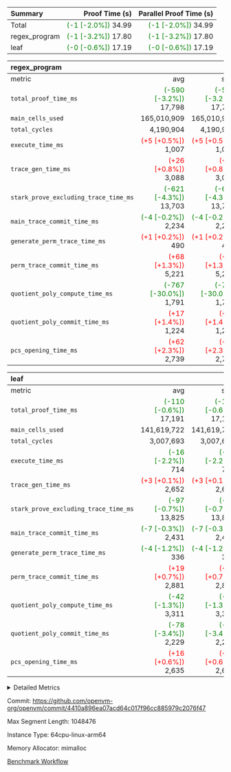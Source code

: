 | Summary | Proof Time (s) | Parallel Proof Time (s) |
|:---|---:|---:|
| Total | <span style='color: green'>(-1 [-2.0%])</span> 34.99 | <span style='color: green'>(-1 [-2.0%])</span> 34.99 |
| regex_program | <span style='color: green'>(-1 [-3.2%])</span> 17.80 | <span style='color: green'>(-1 [-3.2%])</span> 17.80 |
| leaf | <span style='color: green'>(-0 [-0.6%])</span> 17.19 | <span style='color: green'>(-0 [-0.6%])</span> 17.19 |


| regex_program |||||
|:---|---:|---:|---:|---:|
|metric|avg|sum|max|min|
| `total_proof_time_ms ` | <span style='color: green'>(-590 [-3.2%])</span> 17,798 | <span style='color: green'>(-590 [-3.2%])</span> 17,798 | <span style='color: green'>(-590 [-3.2%])</span> 17,798 | <span style='color: green'>(-590 [-3.2%])</span> 17,798 |
| `main_cells_used     ` |  165,010,909 |  165,010,909 |  165,010,909 |  165,010,909 |
| `total_cycles        ` |  4,190,904 |  4,190,904 |  4,190,904 |  4,190,904 |
| `execute_time_ms     ` | <span style='color: red'>(+5 [+0.5%])</span> 1,007 | <span style='color: red'>(+5 [+0.5%])</span> 1,007 | <span style='color: red'>(+5 [+0.5%])</span> 1,007 | <span style='color: red'>(+5 [+0.5%])</span> 1,007 |
| `trace_gen_time_ms   ` | <span style='color: red'>(+26 [+0.8%])</span> 3,088 | <span style='color: red'>(+26 [+0.8%])</span> 3,088 | <span style='color: red'>(+26 [+0.8%])</span> 3,088 | <span style='color: red'>(+26 [+0.8%])</span> 3,088 |
| `stark_prove_excluding_trace_time_ms` | <span style='color: green'>(-621 [-4.3%])</span> 13,703 | <span style='color: green'>(-621 [-4.3%])</span> 13,703 | <span style='color: green'>(-621 [-4.3%])</span> 13,703 | <span style='color: green'>(-621 [-4.3%])</span> 13,703 |
| `main_trace_commit_time_ms` | <span style='color: green'>(-4 [-0.2%])</span> 2,234 | <span style='color: green'>(-4 [-0.2%])</span> 2,234 | <span style='color: green'>(-4 [-0.2%])</span> 2,234 | <span style='color: green'>(-4 [-0.2%])</span> 2,234 |
| `generate_perm_trace_time_ms` | <span style='color: red'>(+1 [+0.2%])</span> 490 | <span style='color: red'>(+1 [+0.2%])</span> 490 | <span style='color: red'>(+1 [+0.2%])</span> 490 | <span style='color: red'>(+1 [+0.2%])</span> 490 |
| `perm_trace_commit_time_ms` | <span style='color: red'>(+68 [+1.3%])</span> 5,221 | <span style='color: red'>(+68 [+1.3%])</span> 5,221 | <span style='color: red'>(+68 [+1.3%])</span> 5,221 | <span style='color: red'>(+68 [+1.3%])</span> 5,221 |
| `quotient_poly_compute_time_ms` | <span style='color: green'>(-767 [-30.0%])</span> 1,791 | <span style='color: green'>(-767 [-30.0%])</span> 1,791 | <span style='color: green'>(-767 [-30.0%])</span> 1,791 | <span style='color: green'>(-767 [-30.0%])</span> 1,791 |
| `quotient_poly_commit_time_ms` | <span style='color: red'>(+17 [+1.4%])</span> 1,224 | <span style='color: red'>(+17 [+1.4%])</span> 1,224 | <span style='color: red'>(+17 [+1.4%])</span> 1,224 | <span style='color: red'>(+17 [+1.4%])</span> 1,224 |
| `pcs_opening_time_ms ` | <span style='color: red'>(+62 [+2.3%])</span> 2,739 | <span style='color: red'>(+62 [+2.3%])</span> 2,739 | <span style='color: red'>(+62 [+2.3%])</span> 2,739 | <span style='color: red'>(+62 [+2.3%])</span> 2,739 |

| leaf |||||
|:---|---:|---:|---:|---:|
|metric|avg|sum|max|min|
| `total_proof_time_ms ` | <span style='color: green'>(-110 [-0.6%])</span> 17,191 | <span style='color: green'>(-110 [-0.6%])</span> 17,191 | <span style='color: green'>(-110 [-0.6%])</span> 17,191 | <span style='color: green'>(-110 [-0.6%])</span> 17,191 |
| `main_cells_used     ` |  141,619,722 |  141,619,722 |  141,619,722 |  141,619,722 |
| `total_cycles        ` |  3,007,693 |  3,007,693 |  3,007,693 |  3,007,693 |
| `execute_time_ms     ` | <span style='color: green'>(-16 [-2.2%])</span> 714 | <span style='color: green'>(-16 [-2.2%])</span> 714 | <span style='color: green'>(-16 [-2.2%])</span> 714 | <span style='color: green'>(-16 [-2.2%])</span> 714 |
| `trace_gen_time_ms   ` | <span style='color: red'>(+3 [+0.1%])</span> 2,652 | <span style='color: red'>(+3 [+0.1%])</span> 2,652 | <span style='color: red'>(+3 [+0.1%])</span> 2,652 | <span style='color: red'>(+3 [+0.1%])</span> 2,652 |
| `stark_prove_excluding_trace_time_ms` | <span style='color: green'>(-97 [-0.7%])</span> 13,825 | <span style='color: green'>(-97 [-0.7%])</span> 13,825 | <span style='color: green'>(-97 [-0.7%])</span> 13,825 | <span style='color: green'>(-97 [-0.7%])</span> 13,825 |
| `main_trace_commit_time_ms` | <span style='color: green'>(-7 [-0.3%])</span> 2,431 | <span style='color: green'>(-7 [-0.3%])</span> 2,431 | <span style='color: green'>(-7 [-0.3%])</span> 2,431 | <span style='color: green'>(-7 [-0.3%])</span> 2,431 |
| `generate_perm_trace_time_ms` | <span style='color: green'>(-4 [-1.2%])</span> 336 | <span style='color: green'>(-4 [-1.2%])</span> 336 | <span style='color: green'>(-4 [-1.2%])</span> 336 | <span style='color: green'>(-4 [-1.2%])</span> 336 |
| `perm_trace_commit_time_ms` | <span style='color: red'>(+19 [+0.7%])</span> 2,881 | <span style='color: red'>(+19 [+0.7%])</span> 2,881 | <span style='color: red'>(+19 [+0.7%])</span> 2,881 | <span style='color: red'>(+19 [+0.7%])</span> 2,881 |
| `quotient_poly_compute_time_ms` | <span style='color: green'>(-42 [-1.3%])</span> 3,311 | <span style='color: green'>(-42 [-1.3%])</span> 3,311 | <span style='color: green'>(-42 [-1.3%])</span> 3,311 | <span style='color: green'>(-42 [-1.3%])</span> 3,311 |
| `quotient_poly_commit_time_ms` | <span style='color: green'>(-78 [-3.4%])</span> 2,229 | <span style='color: green'>(-78 [-3.4%])</span> 2,229 | <span style='color: green'>(-78 [-3.4%])</span> 2,229 | <span style='color: green'>(-78 [-3.4%])</span> 2,229 |
| `pcs_opening_time_ms ` | <span style='color: red'>(+16 [+0.6%])</span> 2,635 | <span style='color: red'>(+16 [+0.6%])</span> 2,635 | <span style='color: red'>(+16 [+0.6%])</span> 2,635 | <span style='color: red'>(+16 [+0.6%])</span> 2,635 |



<details>
<summary>Detailed Metrics</summary>

| group | num_segments | keygen_time_ms | commit_exe_time_ms |
| --- | --- | --- | --- |
| regex_program | 1 | 657 | 42 | 

| group | air_name | quotient_deg | interactions | constraints |
| --- | --- | --- | --- | --- |
| leaf | AccessAdapterAir<2> | 4 | 5 | 12 | 
| leaf | AccessAdapterAir<4> | 4 | 5 | 12 | 
| leaf | AccessAdapterAir<8> | 4 | 5 | 12 | 
| leaf | FriReducedOpeningAir | 4 | 31 | 53 | 
| leaf | NativePoseidon2Air<BabyBearParameters>, 1> | 4 | 176 | 590 | 
| leaf | PhantomAir | 4 | 3 | 4 | 
| leaf | ProgramAir | 1 | 1 | 4 | 
| leaf | VariableRangeCheckerAir | 1 | 1 | 4 | 
| leaf | VmAirWrapper<BranchNativeAdapterAir, BranchEqualCoreAir<1> | 2 | 11 | 23 | 
| leaf | VmAirWrapper<JalNativeAdapterAir, JalCoreAir> | 4 | 7 | 6 | 
| leaf | VmAirWrapper<NativeAdapterAir<2, 0>, PublicValuesCoreAir> | 4 | 11 | 23 | 
| leaf | VmAirWrapper<NativeAdapterAir<2, 1>, FieldArithmeticCoreAir> | 4 | 15 | 23 | 
| leaf | VmAirWrapper<NativeLoadStoreAdapterAir<1>, NativeLoadStoreCoreAir<1> | 4 | 15 | 20 | 
| leaf | VmAirWrapper<NativeLoadStoreAdapterAir<4>, NativeLoadStoreCoreAir<4> | 4 | 15 | 20 | 
| leaf | VmAirWrapper<NativeVectorizedAdapterAir<4>, FieldExtensionCoreAir> | 4 | 15 | 23 | 
| leaf | VmConnectorAir | 4 | 3 | 8 | 
| leaf | VolatileBoundaryAir | 4 | 4 | 16 | 
| regex_program | AccessAdapterAir<16> | 2 | 5 | 14 | 
| regex_program | AccessAdapterAir<2> | 2 | 5 | 14 | 
| regex_program | AccessAdapterAir<32> | 2 | 5 | 14 | 
| regex_program | AccessAdapterAir<4> | 2 | 5 | 14 | 
| regex_program | AccessAdapterAir<64> | 2 | 5 | 14 | 
| regex_program | AccessAdapterAir<8> | 2 | 5 | 14 | 
| regex_program | BitwiseOperationLookupAir<8> | 2 | 2 | 4 | 
| regex_program | KeccakVmAir | 2 | 321 | 4,571 | 
| regex_program | MemoryMerkleAir<8> | 2 | 4 | 40 | 
| regex_program | PersistentBoundaryAir<8> | 2 | 3 | 6 | 
| regex_program | PhantomAir | 2 | 3 | 5 | 
| regex_program | Poseidon2PeripheryAir<BabyBearParameters>, 1> | 2 | 1 | 286 | 
| regex_program | ProgramAir | 1 | 1 | 4 | 
| regex_program | RangeTupleCheckerAir<2> | 1 | 1 | 4 | 
| regex_program | VariableRangeCheckerAir | 1 | 1 | 4 | 
| regex_program | VmAirWrapper<Rv32BaseAluAdapterAir, BaseAluCoreAir<4, 8> | 2 | 19 | 43 | 
| regex_program | VmAirWrapper<Rv32BaseAluAdapterAir, LessThanCoreAir<4, 8> | 2 | 17 | 39 | 
| regex_program | VmAirWrapper<Rv32BaseAluAdapterAir, ShiftCoreAir<4, 8> | 2 | 23 | 90 | 
| regex_program | VmAirWrapper<Rv32BranchAdapterAir, BranchEqualCoreAir<4> | 2 | 11 | 25 | 
| regex_program | VmAirWrapper<Rv32BranchAdapterAir, BranchLessThanCoreAir<4, 8> | 2 | 13 | 41 | 
| regex_program | VmAirWrapper<Rv32CondRdWriteAdapterAir, Rv32JalLuiCoreAir> | 2 | 10 | 22 | 
| regex_program | VmAirWrapper<Rv32HintStoreAdapterAir, Rv32HintStoreCoreAir> | 2 | 15 | 17 | 
| regex_program | VmAirWrapper<Rv32JalrAdapterAir, Rv32JalrCoreAir> | 2 | 16 | 20 | 
| regex_program | VmAirWrapper<Rv32LoadStoreAdapterAir, LoadSignExtendCoreAir<4, 8> | 2 | 18 | 33 | 
| regex_program | VmAirWrapper<Rv32LoadStoreAdapterAir, LoadStoreCoreAir<4> | 2 | 17 | 38 | 
| regex_program | VmAirWrapper<Rv32MultAdapterAir, DivRemCoreAir<4, 8> | 2 | 25 | 88 | 
| regex_program | VmAirWrapper<Rv32MultAdapterAir, MulHCoreAir<4, 8> | 2 | 24 | 38 | 
| regex_program | VmAirWrapper<Rv32MultAdapterAir, MultiplicationCoreAir<4, 8> | 2 | 19 | 26 | 
| regex_program | VmAirWrapper<Rv32RdWriteAdapterAir, Rv32AuipcCoreAir> | 2 | 11 | 15 | 
| regex_program | VmConnectorAir | 2 | 3 | 9 | 

| group | air_name | idx | rows | prep_cols | perm_cols | main_cols | cells |
| --- | --- | --- | --- | --- | --- | --- | --- |
| leaf | AccessAdapterAir<2> | 0 | 1,048,576 |  | 16 | 11 | 28,311,552 | 
| leaf | AccessAdapterAir<4> | 0 | 524,288 |  | 16 | 13 | 15,204,352 | 
| leaf | AccessAdapterAir<8> | 0 | 512 |  | 16 | 17 | 16,896 | 
| leaf | FriReducedOpeningAir | 0 | 1,048,576 |  | 36 | 26 | 65,011,712 | 
| leaf | NativePoseidon2Air<BabyBearParameters>, 1> | 0 | 65,536 |  | 356 | 399 | 49,479,680 | 
| leaf | PhantomAir | 0 | 32,768 |  | 8 | 6 | 458,752 | 
| leaf | ProgramAir | 0 | 262,144 |  | 8 | 10 | 4,718,592 | 
| leaf | VariableRangeCheckerAir | 0 | 262,144 | 2 | 8 | 1 | 2,359,296 | 
| leaf | VmAirWrapper<BranchNativeAdapterAir, BranchEqualCoreAir<1> | 0 | 1,048,576 |  | 28 | 23 | 53,477,376 | 
| leaf | VmAirWrapper<JalNativeAdapterAir, JalCoreAir> | 0 | 65,536 |  | 12 | 10 | 1,441,792 | 
| leaf | VmAirWrapper<NativeAdapterAir<2, 0>, PublicValuesCoreAir> | 0 | 64 |  | 16 | 23 | 2,496 | 
| leaf | VmAirWrapper<NativeAdapterAir<2, 1>, FieldArithmeticCoreAir> | 0 | 2,097,152 |  | 20 | 30 | 104,857,600 | 
| leaf | VmAirWrapper<NativeLoadStoreAdapterAir<1>, NativeLoadStoreCoreAir<1> | 0 | 1,048,576 |  | 36 | 25 | 63,963,136 | 
| leaf | VmAirWrapper<NativeLoadStoreAdapterAir<4>, NativeLoadStoreCoreAir<4> | 0 | 65,536 |  | 36 | 34 | 4,587,520 | 
| leaf | VmAirWrapper<NativeVectorizedAdapterAir<4>, FieldExtensionCoreAir> | 0 | 131,072 |  | 20 | 40 | 7,864,320 | 
| leaf | VmConnectorAir | 0 | 2 | 1 | 8 | 4 | 24 | 
| leaf | VolatileBoundaryAir | 0 | 1,048,576 |  | 8 | 11 | 19,922,944 | 

| group | air_name | segment | rows | prep_cols | perm_cols | main_cols | cells |
| --- | --- | --- | --- | --- | --- | --- | --- |
| regex_program | AccessAdapterAir<2> | 0 | 64 |  | 24 | 11 | 2,240 | 
| regex_program | AccessAdapterAir<4> | 0 | 32 |  | 24 | 13 | 1,184 | 
| regex_program | AccessAdapterAir<8> | 0 | 131,072 |  | 24 | 17 | 5,373,952 | 
| regex_program | BitwiseOperationLookupAir<8> | 0 | 65,536 | 3 | 8 | 2 | 655,360 | 
| regex_program | KeccakVmAir | 0 | 32 |  | 1,288 | 3,164 | 142,464 | 
| regex_program | MemoryMerkleAir<8> | 0 | 131,072 |  | 20 | 32 | 6,815,744 | 
| regex_program | PersistentBoundaryAir<8> | 0 | 131,072 |  | 12 | 20 | 4,194,304 | 
| regex_program | PhantomAir | 0 | 512 |  | 12 | 6 | 9,216 | 
| regex_program | Poseidon2PeripheryAir<BabyBearParameters>, 1> | 0 | 16,384 |  | 8 | 300 | 5,046,272 | 
| regex_program | ProgramAir | 0 | 131,072 |  | 8 | 10 | 2,359,296 | 
| regex_program | RangeTupleCheckerAir<2> | 0 | 524,288 | 2 | 8 | 1 | 4,718,592 | 
| regex_program | VariableRangeCheckerAir | 0 | 262,144 | 2 | 8 | 1 | 2,359,296 | 
| regex_program | VmAirWrapper<Rv32BaseAluAdapterAir, BaseAluCoreAir<4, 8> | 0 | 2,097,152 |  | 80 | 36 | 243,269,632 | 
| regex_program | VmAirWrapper<Rv32BaseAluAdapterAir, LessThanCoreAir<4, 8> | 0 | 65,536 |  | 40 | 37 | 5,046,272 | 
| regex_program | VmAirWrapper<Rv32BaseAluAdapterAir, ShiftCoreAir<4, 8> | 0 | 262,144 |  | 52 | 53 | 27,525,120 | 
| regex_program | VmAirWrapper<Rv32BranchAdapterAir, BranchEqualCoreAir<4> | 0 | 524,288 |  | 48 | 26 | 38,797,312 | 
| regex_program | VmAirWrapper<Rv32BranchAdapterAir, BranchLessThanCoreAir<4, 8> | 0 | 262,144 |  | 56 | 32 | 23,068,672 | 
| regex_program | VmAirWrapper<Rv32CondRdWriteAdapterAir, Rv32JalLuiCoreAir> | 0 | 131,072 |  | 44 | 18 | 8,126,464 | 
| regex_program | VmAirWrapper<Rv32HintStoreAdapterAir, Rv32HintStoreCoreAir> | 0 | 16,384 |  | 36 | 26 | 1,015,808 | 
| regex_program | VmAirWrapper<Rv32JalrAdapterAir, Rv32JalrCoreAir> | 0 | 131,072 |  | 36 | 28 | 8,388,608 | 
| regex_program | VmAirWrapper<Rv32LoadStoreAdapterAir, LoadSignExtendCoreAir<4, 8> | 0 | 1,024 |  | 76 | 35 | 113,664 | 
| regex_program | VmAirWrapper<Rv32LoadStoreAdapterAir, LoadStoreCoreAir<4> | 0 | 2,097,152 |  | 72 | 40 | 234,881,024 | 
| regex_program | VmAirWrapper<Rv32MultAdapterAir, DivRemCoreAir<4, 8> | 0 | 128 |  | 104 | 57 | 20,608 | 
| regex_program | VmAirWrapper<Rv32MultAdapterAir, MulHCoreAir<4, 8> | 0 | 256 |  | 100 | 39 | 35,584 | 
| regex_program | VmAirWrapper<Rv32MultAdapterAir, MultiplicationCoreAir<4, 8> | 0 | 65,536 |  | 80 | 31 | 7,274,496 | 
| regex_program | VmAirWrapper<Rv32RdWriteAdapterAir, Rv32AuipcCoreAir> | 0 | 65,536 |  | 28 | 21 | 3,211,264 | 
| regex_program | VmConnectorAir | 0 | 2 | 1 | 12 | 4 | 32 | 

| group | idx | trace_gen_time_ms | total_proof_time_ms | total_cycles | total_cells | stark_prove_excluding_trace_time_ms | quotient_poly_compute_time_ms | quotient_poly_commit_time_ms | perm_trace_commit_time_ms | pcs_opening_time_ms | main_trace_commit_time_ms | main_cells_used | generate_perm_trace_time_ms | execute_time_ms |
| --- | --- | --- | --- | --- | --- | --- | --- | --- | --- | --- | --- | --- | --- | --- |
| leaf | 0 | 2,652 | 17,191 | 3,007,693 | 421,678,040 | 13,825 | 3,311 | 2,229 | 2,881 | 2,635 | 2,431 | 141,619,722 | 336 | 714 | 

| group | segment | trace_gen_time_ms | total_proof_time_ms | total_cycles | total_cells | stark_prove_excluding_trace_time_ms | quotient_poly_compute_time_ms | quotient_poly_commit_time_ms | perm_trace_commit_time_ms | pcs_opening_time_ms | main_trace_commit_time_ms | main_cells_used | generate_perm_trace_time_ms | execute_time_ms |
| --- | --- | --- | --- | --- | --- | --- | --- | --- | --- | --- | --- | --- | --- | --- |
| regex_program | 0 | 3,088 | 17,798 | 4,190,904 | 632,452,480 | 13,703 | 1,791 | 1,224 | 5,221 | 2,739 | 2,234 | 165,010,909 | 490 | 1,007 | 

</details>


Commit: https://github.com/openvm-org/openvm/commit/4410a896ea07acd64c017f96cc885979c2076f47

Max Segment Length: 1048476

Instance Type: 64cpu-linux-arm64

Memory Allocator: mimalloc

[Benchmark Workflow](https://github.com/openvm-org/openvm/actions/runs/12936605432)
